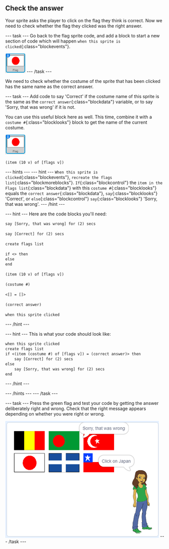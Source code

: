 ## Check the answer

Your sprite asks the player to click on the flag they think is correct. Now we need to check whether the flag they clicked was the right answer.

--- task ---
Go back to the flag sprite code, and add a block to start a new section of code which will happen `when this sprite is clicked`{:class="blockevents"}.

![Flag sprite](images/flag-sprite.png)
--- /task ---

We need to check whether the costume of the sprite that has been clicked has the same name as the correct answer.

--- task ---
Add code to say 'Correct' if the costume name of this sprite is the same as the `correct answer`{:class="blockdata"} variable, or to say 'Sorry, that was wrong' if it is not.

You can use this useful block here as well. This time, combine it with a `costume #`{:class="blocklooks"} block to get the name of the current costume.

![Flag sprite](images/flag-sprite.png)

```blocks
(item (10 v) of [flags v])
```

--- hints ---
--- hint ---
`When this sprite is clicked`{:class="blockevents"}, `recreate the flags list`{:class="blockmoreblocks"}. `If`{:class="blockcontrol"} the `item in the Flags list`{:class="blockdata"} with this `costume #`{:class="blocklooks"} equals the `correct answer`{:class="blockdata"}, `say`{:class="blocklooks"} 'Correct', or `else`{:class="blockcontrol"} `say`{:class="blocklooks"} 'Sorry, that was wrong'.
--- /hint ---

--- hint ---
Here are the code blocks you'll need:

```blocks
say [Sorry, that was wrong] for (2) secs

say [Correct] for (2) secs

create flags list

if <> then
else
end

(item (10 v) of [flags v])

(costume #)

<[] = []>

(correct answer)

when this sprite clicked
```
--- /hint ---

--- hint ---
This is what your code should look like:

```blocks
when this sprite clicked
create flags list
if <(item (costume #) of [flags v]) = (correct answer)> then
    say [Correct] for (2) secs
else
    say [Sorry, that was wrong] for (2) secs
end
```
--- /hint ---

--- /hints ---
--- /task ---

--- task ---
Press the green flag and test your code by getting the answer deliberately right and wrong. Check that the right message appears depending on whether you were right or wrong.

![Click on the flag](images/click-on-flag.png)
--- /task ---
